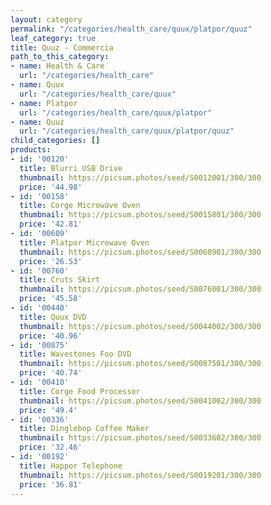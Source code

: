 ```yaml
---
layout: category
permalink: "/categories/health_care/quux/platpor/quuz"
leaf_category: true
title: Quuz - Commercia
path_to_this_category:
- name: Health & Care
  url: "/categories/health_care"
- name: Quux
  url: "/categories/health_care/quux"
- name: Platpor
  url: "/categories/health_care/quux/platpor"
- name: Quuz
  url: "/categories/health_care/quux/platpor/quuz"
child_categories: []
products:
- id: '00120'
  title: Blurri USB Drive
  thumbnail: https://picsum.photos/seed/S0012001/300/300
  price: '44.98'
- id: '00158'
  title: Corge Microwave Oven
  thumbnail: https://picsum.photos/seed/S0015801/300/300
  price: '42.81'
- id: '00609'
  title: Platpor Microwave Oven
  thumbnail: https://picsum.photos/seed/S0060901/300/300
  price: '26.53'
- id: '00760'
  title: Cruts Skirt
  thumbnail: https://picsum.photos/seed/S0076001/300/300
  price: '45.58'
- id: '00440'
  title: Quux DVD
  thumbnail: https://picsum.photos/seed/S0044002/300/300
  price: '40.96'
- id: '00875'
  title: Wavestones Foo DVD
  thumbnail: https://picsum.photos/seed/S0087501/300/300
  price: '40.74'
- id: '00410'
  title: Corge Food Processor
  thumbnail: https://picsum.photos/seed/S0041002/300/300
  price: '49.4'
- id: '00336'
  title: Dinglebop Coffee Maker
  thumbnail: https://picsum.photos/seed/S0033602/300/300
  price: '32.46'
- id: '00192'
  title: Happor Telephone
  thumbnail: https://picsum.photos/seed/S0019201/300/300
  price: '36.81'
---
```

